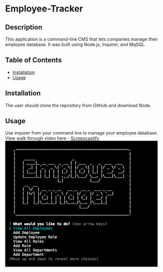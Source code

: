 # Employee-Tracker

## Description

This application is a command-line CMS that lets companies manage their employee database. It was built using Node.js, Inquirer, and MqSQL.

## Table of Contents

- [Installation](#installation)
- [Usage](#usage)

## Installation

The user should clone the repository from GitHub and download Node.

## Usage

Use inquirer from your command line to manage your employee database.
View walk through video here - [Screencastify](https://drive.google.com/file/d/12ZjEOwQfc8VBqmTKb3rxJLoXKb-aj3BP/view?usp=sharing)<br>
<img src="./assets/employee_manager.png">
